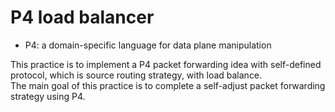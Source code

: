 # P4 load balancer
- P4: a domain-specific language for data plane manipulation

This practice is to implement a P4 packet forwarding idea with self-defined protocol, which is source routing strategy, with load balance.  
The main goal of this practice is to complete a self-adjust packet forwarding strategy using P4.